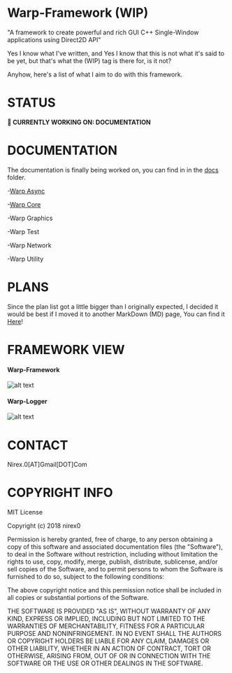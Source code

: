 # Warp-Framework (WIP)
"A framework to create powerful and rich GUI C++ Single-Window applications using Direct2D API"

Yes I know what I've written, and Yes I know that this is not what it's said to be yet, but that's what the (WIP) tag is there for, is it not?

Anyhow, here's a list of what I aim to do with this framework.

STATUS
======

**🔧 CURRENTLY WORKING ON: DOCUMENTATION**

DOCUMENTATION
=============

The documentation is finally being worked on, you can find in in the [docs](/docs) folder.

-[Warp Async](https://github.com/nirex0/Warp-Framework/blob/master/docs/documentation/AS-INDEX.md) 

-[Warp Core](https://github.com/nirex0/Warp-Framework/blob/master/docs/documentation/CORE-INDEX.md)

-Warp Graphics

-Warp Test

-Warp Network

-Warp Utility

PLANS
=====

Since the plan list got a little bigger than I originally expected, I decided it would be best if I 
moved it to another MarkDown (MD) page, You can find it [Here](https://github.com/nirex0/Warp-Framework/blob/master/TODO.md)! 

FRAMEWORK VIEW
==============

#### Warp-Framework
![alt text](https://raw.githubusercontent.com/nirex0/warp-framework/master/repo-resources/warp-000.png)

#### Warp-Logger
![alt text](https://raw.githubusercontent.com/nirex0/warp-framework/master/repo-resources/warp-001.png)

CONTACT
=======

Nirex.0[AT]Gmail[DOT]Com

COPYRIGHT INFO
==============
MIT License

Copyright (c) 2018 nirex0

Permission is hereby granted, free of charge, to any person obtaining a copy
of this software and associated documentation files (the "Software"), to deal
in the Software without restriction, including without limitation the rights
to use, copy, modify, merge, publish, distribute, sublicense, and/or sell
copies of the Software, and to permit persons to whom the Software is
furnished to do so, subject to the following conditions:

The above copyright notice and this permission notice shall be included in all
copies or substantial portions of the Software.

THE SOFTWARE IS PROVIDED "AS IS", WITHOUT WARRANTY OF ANY KIND, EXPRESS OR
IMPLIED, INCLUDING BUT NOT LIMITED TO THE WARRANTIES OF MERCHANTABILITY,
FITNESS FOR A PARTICULAR PURPOSE AND NONINFRINGEMENT. IN NO EVENT SHALL THE
AUTHORS OR COPYRIGHT HOLDERS BE LIABLE FOR ANY CLAIM, DAMAGES OR OTHER
LIABILITY, WHETHER IN AN ACTION OF CONTRACT, TORT OR OTHERWISE, ARISING FROM,
OUT OF OR IN CONNECTION WITH THE SOFTWARE OR THE USE OR OTHER DEALINGS IN THE
SOFTWARE.


